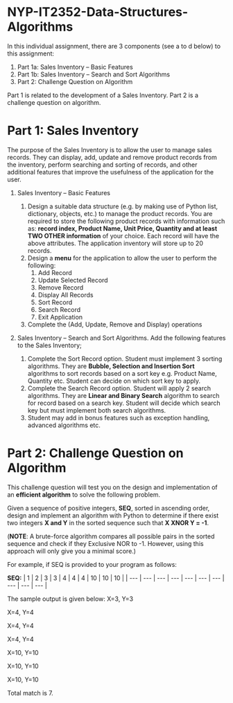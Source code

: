 # NYP-IT2352-Data-Structures-Algorithms

In this individual assignment, there are 3 components (see a to d below) to this assignment:
  1. Part 1a: Sales Inventory – Basic Features
  2. Part 1b: Sales Inventory – Search and Sort Algorithms
  3. Part 2: Challenge Question on Algorithm

Part 1 is related to the development of a Sales Inventory. Part 2 is a challenge question on algorithm.

# Part 1: Sales Inventory

The purpose of the Sales Inventory is to allow the user to manage sales records. They can display, add, update and remove product records from the inventory, perform searching and sorting of records, and other additional features that improve the usefulness of the application for the user.

1. Sales Inventory – Basic Features
    1. Design a suitable data structure (e.g. by making use of Python list, dictionary, objects, etc.) to manage the product records. You are required to store the following product records with information such as: **record index, Product Name, Unit Price, Quantity and at least TWO OTHER information** of your choice. Each record will have the above attributes. The application inventory will store up to 20 records.
    2. Design a **menu** for the application to allow the user to perform the following:
        1. Add Record
        2. Update Selected Record
        3. Remove Record
        4. Display All Records
        5. Sort Record
        6. Search Record
        7. Exit Application
      3. Complete the (Add, Update, Remove and Display) operations
      
2. Sales Inventory – Search and Sort Algorithms. Add the following features to the Sales Inventory;
    1. Complete the Sort Record option. Student must implement 3 sorting algorithms. They are **Bubble, Selection and Insertion Sort** algorithms to sort records based on a sort key e.g. Product Name, Quantity etc. Student can decide on which sort key to apply.
    2. Complete the Search Record option. Student will apply 2 search algorithms. They are **Linear and Binary Search** algorithm to search for record based on a search key. Student will decide which search key but must implement both search algorithms.
    3. Student may add in bonus features such as exception handling, advanced algorithms etc.

# Part 2: Challenge Question on Algorithm

This challenge question will test you on the design and implementation of an **efficient algorithm** to solve the following problem.

Given a sequence of positive integers, **SEQ**, sorted in ascending order, design and implement an algorithm with Python to determine if there exist two integers **X and Y** in the sorted sequence such that **X XNOR Y = -1**.

(**NOTE**: A brute-force algorithm compares all possible pairs in the sorted sequence and check if they Exclusive NOR to -1. However, using this approach will only give you a minimal score.)

For example, if SEQ is provided to your program as follows:

**SEQ:**
| 1 | 2 | 3 | 3 | 4 | 4 | 4 | 10 | 10 | 10 |
| --- | --- | --- | --- | --- | --- | --- | --- | --- | --- |

The sample output is given below:
X=3, Y=3

X=4, Y=4

X=4, Y=4

X=4, Y=4

X=10, Y=10

X=10, Y=10

X=10, Y=10

Total match is 7.
